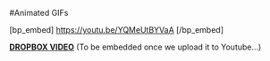 #Animated GIFs

[bp_embed] https://youtu.be/YQMeUtBYVaA [/bp_embed]

[**DROPBOX VIDEO**](https://www.dropbox.com/s/zw4fwd62l5lerbx/buddyboss-platform-animated-gifs.mp4?raw=1)
(To be embedded once we upload it to Youtube...)